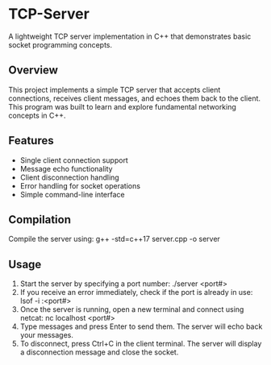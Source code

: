 # TCP-Server

A lightweight TCP server implementation in C++ that demonstrates basic socket programming concepts.

## Overview

This project implements a simple TCP server that accepts client connections, receives client messages, and echoes them back to the client. This program was built to learn and explore fundamental networking concepts in C++.

## Features

- Single client connection support
- Message echo functionality
- Client disconnection handling
- Error handling for socket operations
- Simple command-line interface

## Compilation

Compile the server using: g++ -std=c++17 server.cpp -o server

## Usage

1. Start the server by specifying a port number: ./server <port#>
2. If you receive an error immediately, check if the port is already in use: lsof -i :<port#>
3. Once the server is running, open a new terminal and connect using netcat: nc localhost <port#>
4. Type messages and press Enter to send them. The server will echo back your messages.
5. To disconnect, press Ctrl+C in the client terminal. The server will display a disconnection message and close the socket.
